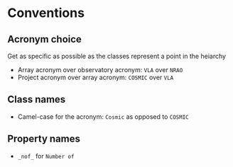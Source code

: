 # Conventions

## Acronym choice

Get as specific as possible as the classes represent a point in the heiarchy

- Array acronym over observatory acronym: `VLA` over `NRAO`
- Project acronym over array acronym: `COSMIC` over `VLA`

## Class names

- Camel-case for the acronym: `Cosmic` as opposed to `COSMIC` 

## Property names

- `_nof_` for `Number of`
